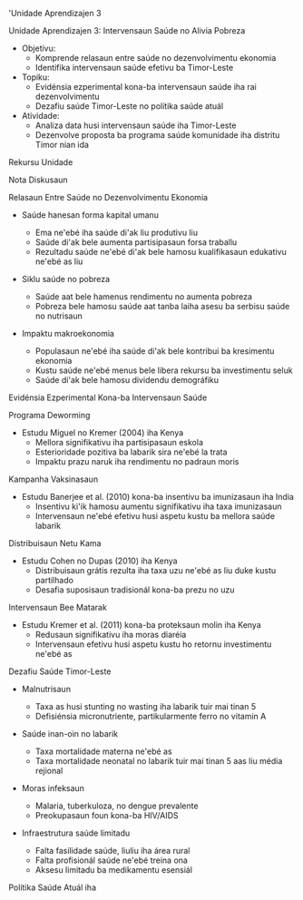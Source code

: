 'Unidade Aprendizajen 3

Unidade Aprendizajen 3: Intervensaun Saúde no Alivia Pobreza
- Objetivu:
  * Komprende relasaun entre saúde no dezenvolvimentu ekonomia
  * Identifika intervensaun saúde efetivu ba Timor-Leste
- Topiku:
  * Evidénsia ezperimental kona-ba intervensaun saúde iha rai dezenvolvimentu
  * Dezafiu saúde Timor-Leste no polítika saúde atuál
- Atividade:
  * Analiza data husi intervensaun saúde iha Timor-Leste
  * Dezenvolve proposta ba programa saúde komunidade iha distritu Timor nian ida

Rekursu Unidade

Nota Diskusaun

Relasaun Entre Saúde no Dezenvolvimentu Ekonomia

- Saúde hanesan forma kapital umanu
  - Ema ne'ebé iha saúde di'ak liu produtivu liu
  - Saúde di'ak bele aumenta partisipasaun forsa traballu
  - Rezultadu saúde ne'ebé di'ak bele hamosu kualifikasaun edukativu ne'ebé as liu

- Siklu saúde no pobreza
  - Saúde aat bele hamenus rendimentu no aumenta pobreza
  - Pobreza bele hamosu saúde aat tanba laiha asesu ba serbisu saúde no nutrisaun

- Impaktu makroekonomia
  - Populasaun ne'ebé iha saúde di'ak bele kontribui ba kresimentu ekonomia
  - Kustu saúde ne'ebé menus bele libera rekursu ba investimentu seluk
  - Saúde di'ak bele hamosu dividendu demográfiku

Evidénsia Ezperimental Kona-ba Intervensaun Saúde

Programa Deworming

- Estudu Miguel no Kremer (2004) iha Kenya
  - Mellora signifikativu iha partisipasaun eskola
  - Esterioridade pozitiva ba labarik sira ne'ebé la trata
  - Impaktu prazu naruk iha rendimentu no padraun moris

Kampanha Vaksinasaun

- Estudu Banerjee et al. (2010) kona-ba insentivu ba imunizasaun iha India
  - Insentivu ki'ik hamosu aumentu signifikativu iha taxa imunizasaun
  - Intervensaun ne'ebé efetivu husi aspetu kustu ba mellora saúde labarik

Distribuisaun Netu Kama

- Estudu Cohen no Dupas (2010) iha Kenya
  - Distribuisaun grátis rezulta iha taxa uzu ne'ebé as liu duke kustu partilhado
  - Desafia suposisaun tradisionál kona-ba prezu no uzu

Intervensaun Bee Matarak

- Estudu Kremer et al. (2011) kona-ba proteksaun molin iha Kenya
  - Redusaun signifikativu iha moras diaréia
  - Intervensaun efetivu husi aspetu kustu ho retornu investimentu ne'ebé as

Dezafiu Saúde Timor-Leste

- Malnutrisaun
  - Taxa as husi stunting no wasting iha labarik tuir mai tinan 5
  - Defisiénsia micronutriente, partikularmente ferro no vitamin A

- Saúde inan-oin no labarik
  - Taxa mortalidade materna ne'ebé as
  - Taxa mortalidade neonatal no labarik tuir mai tinan 5 aas liu média rejional

- Moras infeksaun
  - Malaria, tuberkuloza, no dengue prevalente
  - Preokupasaun foun kona-ba HIV/AIDS

- Infraestrutura saúde limitadu
  - Falta fasilidade saúde, liuliu iha área rural
  - Falta profisionál saúde ne'ebé treina ona
  - Aksesu limitadu ba medikamentu esensiál

Polítika Saúde Atuál iha